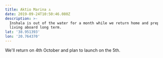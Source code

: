 ```yaml
---
title: Aktio Marina ⚓
date: 2019-09-24T10:50:46.080Z
description: >-
  Inshala is out of the water for a month while we return home and prepare for
  living aboard long term.
lat: '38.951393'
lon: '20.764370'
---
```

We'll return on 4th October and plan to launch on the 5th.

